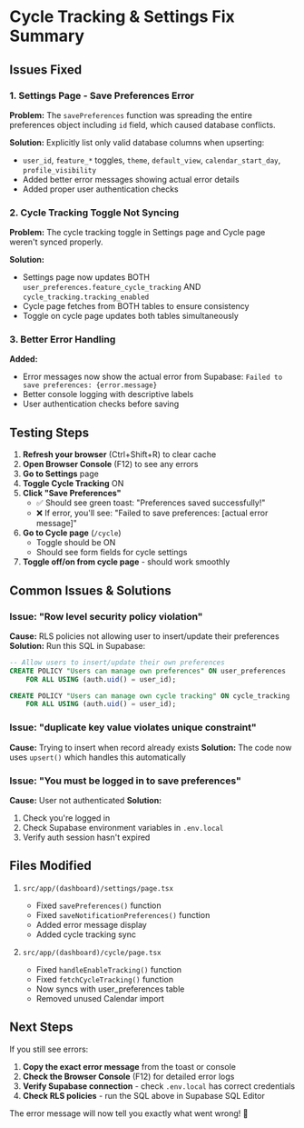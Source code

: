 # Cycle Tracking & Settings Fix Summary

## Issues Fixed

### 1. **Settings Page - Save Preferences Error**
**Problem:** The `savePreferences` function was spreading the entire preferences object including `id` field, which caused database conflicts.

**Solution:** Explicitly list only valid database columns when upserting:
- `user_id`, `feature_*` toggles, `theme`, `default_view`, `calendar_start_day`, `profile_visibility`
- Added better error messages showing actual error details
- Added proper user authentication checks

### 2. **Cycle Tracking Toggle Not Syncing**
**Problem:** The cycle tracking toggle in Settings page and Cycle page weren't synced properly.

**Solution:** 
- Settings page now updates BOTH `user_preferences.feature_cycle_tracking` AND `cycle_tracking.tracking_enabled`
- Cycle page fetches from BOTH tables to ensure consistency
- Toggle on cycle page updates both tables simultaneously

### 3. **Better Error Handling**
**Added:**
- Error messages now show the actual error from Supabase: `Failed to save preferences: {error.message}`
- Better console logging with descriptive labels
- User authentication checks before saving

## Testing Steps

1. **Refresh your browser** (Ctrl+Shift+R) to clear cache
2. **Open Browser Console** (F12) to see any errors
3. **Go to Settings** page
4. **Toggle Cycle Tracking** ON
5. **Click "Save Preferences"**
   - ✅ Should see green toast: "Preferences saved successfully!"
   - ❌ If error, you'll see: "Failed to save preferences: [actual error message]"
6. **Go to Cycle page** (`/cycle`)
   - Toggle should be ON
   - Should see form fields for cycle settings
7. **Toggle off/on from cycle page** - should work smoothly

## Common Issues & Solutions

### Issue: "Row level security policy violation"
**Cause:** RLS policies not allowing user to insert/update their preferences
**Solution:** Run this SQL in Supabase:
```sql
-- Allow users to insert/update their own preferences
CREATE POLICY "Users can manage own preferences" ON user_preferences
    FOR ALL USING (auth.uid() = user_id);

CREATE POLICY "Users can manage own cycle tracking" ON cycle_tracking
    FOR ALL USING (auth.uid() = user_id);
```

### Issue: "duplicate key value violates unique constraint"
**Cause:** Trying to insert when record already exists
**Solution:** The code now uses `upsert()` which handles this automatically

### Issue: "You must be logged in to save preferences"
**Cause:** User not authenticated
**Solution:** 
1. Check you're logged in
2. Check Supabase environment variables in `.env.local`
3. Verify auth session hasn't expired

## Files Modified

1. `src/app/(dashboard)/settings/page.tsx`
   - Fixed `savePreferences()` function
   - Fixed `saveNotificationPreferences()` function
   - Added error message display
   - Added cycle tracking sync

2. `src/app/(dashboard)/cycle/page.tsx`
   - Fixed `handleEnableTracking()` function
   - Fixed `fetchCycleTracking()` function
   - Now syncs with user_preferences table
   - Removed unused Calendar import

## Next Steps

If you still see errors:
1. **Copy the exact error message** from the toast or console
2. **Check the Browser Console** (F12) for detailed error logs
3. **Verify Supabase connection** - check `.env.local` has correct credentials
4. **Check RLS policies** - run the SQL above in Supabase SQL Editor

The error message will now tell you exactly what went wrong! 🎯
